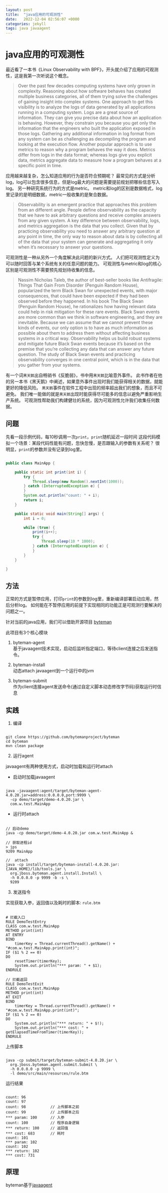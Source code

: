 ```yaml
---
layout: post
title:  "java应用的可观测性"
date:   2022-12-04 02:56:07 +0000
categories: jekyll
tags: java javaagent
---
```


# java应用的可观测性

最近看了一本书《Linux Observability with BPF》，开头就介绍了应用的可观测性，这是我第一次听说这个概念。

> Over the past few decades computing systems have only grown in complexity. Reasoning about how software behaves has created multiple business categories, all of them trying solve the challenges of gaining insight into complex systems. One approach to get this visibility is to analyze the logs of data generated by all applications running in a computing system. Logs are a great source of information. They can give you precise data about how an application is behaving. However, they constrain you because you get only the information that the engineers who built the application exposed in those logs. Gathering any additional information in log format from any system can be as challenging as decompiling the program and looking at the execution flow. Another popular approach is to use metrics to reason why a program behaves the way it does. Metrics differ from logs in the data format; whereas logs give you explicit data, metrics aggregate data to measure how a program behaves at a specific point in time.

应用越来越复杂，怎么知道应用的行为是否符合预期呢？
最常见的方式是分析log，log可以包含很多信息，但是log最大的问题是需要提前规划把哪些信息写入log。
另一种研究系统行为的方式是metric。
metric和log的区别是数据格式，log里记录的是明细数据，metric一般收集的是聚合数据。

> Observability is an emergent practice that approaches this problem from an different angle. People define observability as the capacity that we have to ask arbitrary questions and receive complex answers from any given system. A key difference between observability, logs, and metrics aggregation is the data that you collect. Given that by practicing observability you need to answer any arbitrary question at any point in time, the only way to reason about data is by collecting all of the data that your system can generate and aggregating it only when it’s necessary to answer your questions.

可观测性是一种从另外一个角度解决此问题的新兴方式。
人们把可观测性定义为可以随时回答与某个系统有关的任意问题的能力。
可观测性与metric和log的核心区别是可观测性不需要预先规划待收集的信息。

> Nassim Nicholas Taleb, the author of best-seller books like Antifragile: Things That Gain From Disorder (Penguin Random House), popularized the term Black Swan for unexpected events, with major consequences, that could have been expected if they had been observed before they happened. In his book The Black Swan (Penguin Random House), he rationalizes how having relevant data could help in risk mitigation for these rare events. Black Swan events are more common than we think in software engineering, and they are inevitable. Because we can assume that we cannot prevent these kinds of events, our only option is to have as much information as possible about them to address them without affecting business systems in a critical way. Observability helps us build robust systems and mitigate future Black Swan events because it’s based on the premise that you’re collecting any data that can answer any future question. The study of Black Swan events and practicing observability converges in one central point, which is in the data that you gather from your systems.

有一个词`黑天鹅`出自畅销书《反脆弱》，书中用`黑天鹅`比喻意外事件。
此书作者在他的另一本书《黑天鹅》中阐述，如果意外事件出现时我们能获得相关的数据，就能更好的降低风险。
`黑天鹅`事件在软件工程中出现的频率超出我们的想象，而且不可避免。
我们唯一能做的就是`黑天鹅`出现时能获得尽可能多的信息以避免严重影响生产系统。
可观测性帮助我们构建健壮的系统，因为可观测性允许我们收集任何数据。


## 问题

先看一段示例代码，每10秒调用一次`print`，`print`随机延迟一段时间
这段代码模拟一个场景：某段代码性能有问题，忽快忽慢，是否跟输入的参数有关系呢？
很明显，`print`的参数并没有记录到log里。

```java

public class MainApp {

    public static int print(int i) {
        try {
            Thread.sleep(new Random().nextInt(1000));
        } catch (InterruptedException e) {
        }
        System.out.println("count: " + i);
        return i;
    }

    public static void main(String[] args) {
        int i = 0;

        while (true) {
            print(i++);
            try {
                Thread.sleep(10 * 1000);
            } catch (InterruptedException e) {
            }
        }
    }

}

```

## 方法

正常的方式是暂停应用，打印`print`的参数到log里，重新编译部署启动应用，然后分析log。
如何能在不暂停应用的前提下实现相同的功能正是可观测行要解决的问题之一。

针对当前的java应用，我们可以借助开源项目 [byteman](https://github.com/bytemanproject/byteman)


此项目有3个核心模块  

1. byteman-agent  
基于javaagent技术实现，启动后监听指定端口，等待client连接之后发送指令。

2. byteman-install  
动态attach javaagent到一个运行中的jvm

3. byteman-submit  
作为client连接agent发送命令(通过自定义脚本动态修改字节码)获取运行时信息

## 实践

1. 编译  

```shell

git clone https://github.com/bytemanproject/byteman
cd byteman
mvn clean package

```

2. 运行agent

javaagent有两种使用方式，启动时加载和运行时attach

* 启动时加载javaagent  

```shell

java -javaagent:agent/target/byteman-agent-4.0.20.jar=address:0.0.0.0,port:9999 \      
  -cp demo/target/demo-4.0.20.jar \
  com.w.test.MainApp

```

* 运行时attach  

```shell

// 启动demo
java -cp demo/target/demo-4.0.20.jar com.w.test.MainApp &

// 获取进程id
> jps
9209 MainApp

//  attach
java -cp install/target/byteman-install-4.0.20.jar:{JAVA_HOME}/lib/tools.jar \
  org.jboss.byteman.agent.install.Install \
  -h 0.0.0.0 -p 9999 -b -s \
  9209

```

3. 发送指令

实现获取入参，返回值以及耗时的脚本: `rule.btm`    

```

# 拦截入口
RULE DemoTestEntry
CLASS com.w.test.MainApp
METHOD print(int)
AT ENTRY
BIND
    timerKey = Thread.currentThread().getName() + "#com.w.test.MainApp.print(int)";
IF ($1 % 2 == 0)
DO
    resetTimer(timerKey);
    System.out.println("*** param: " + $1);
ENDRULE

// 拦截返回
RULE DemoTestExit
CLASS com.w.test.MainApp
METHOD print(int)
AT EXIT
BIND
    timerKey = Thread.currentThread().getName() + "#com.w.test.MainApp.print(int)";
IF ($1 % 2 == 0)
DO
    System.out.println("*** return: " + $!);
    System.out.println("*** cost: " + getElapsedTimeFromTimer(timerKey));
ENDRULE

```

上传脚本

```shell

java -cp submit/target/byteman-submit-4.0.20.jar \
  org.jboss.byteman.agent.submit.Submit \
  -h 0.0.0.0 -p 9999 \
  -l demo/src/main/resources/rule.btm

```

运行结果

```

count: 96
count: 97
count: 98           // 上传脚本之前    
count: 99           // 上传脚本之后
*** param: 100      // 入参 
count: 100          // 程序自身逻辑
*** return: 100     // 返回值
*** cost: 683       // 耗时
count: 101
*** param: 102       
count: 102          
*** return: 102     
*** cost: 731 

```

## 原理

byteman基于[javaagent](/jekyll/2022/12/04/javaagent实现机制.html)



















